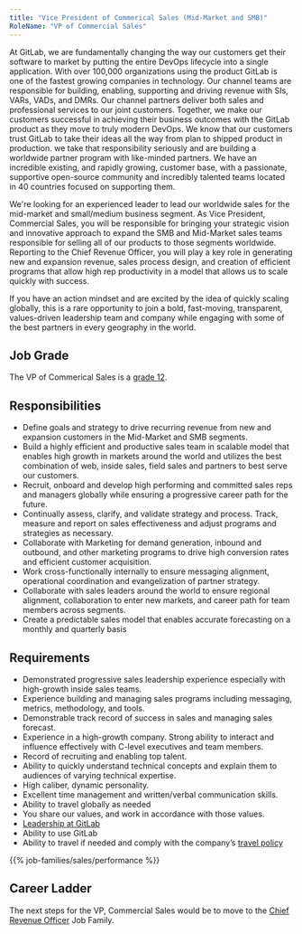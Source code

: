 ```yaml
---
title: "Vice President of Commerical Sales (Mid-Market and SMB)"
RoleName: "VP of Commercial Sales"
---
```


At GitLab, we are fundamentally changing the way our customers get their software to market by putting the entire DevOps lifecycle into a single application. With over 100,000 organizations using the product GitLab is one of the fastest growing companies in technology. Our channel teams are responsible for building, enabling, supporting and driving revenue with SIs, VARs, VADs, and DMRs. Our channel partners deliver both sales and professional services to our joint customers. Together, we make our customers successful in achieving their business outcomes with the GitLab product as they move to truly modern DevOps. We know that our customers trust GitLab to take their ideas all the way from plan to shipped product in production. we take that responsibility seriously and are building a worldwide partner program with like-minded partners. We have an incredible existing, and rapidly growing, customer base, with a passionate, supportive open-source community and incredibly talented teams located in 40 countries focused on supporting them.

We're looking for an experienced leader to lead our worldwide sales for the mid-market and small/medium business segment.  As Vice President, Commercial Sales, you will be responsible for bringing your strategic vision and innovative approach to expand the SMB and Mid-Market sales teams responsible for selling all of our products to those segments worldwide. Reporting to the Chief Revenue Officer, you will play a key role in generating new and expansion revenue, sales process design, and creation of efficient programs that allow high rep productivity in a model that allows us to scale quickly with success.

If you have an action mindset and are excited by the idea of quickly scaling globally, this is a rare opportunity to join a bold, fast-moving, transparent, values-driven leadership team and company while engaging with some of the best partners in every geography in the world.

## Job Grade

The VP of Commerical Sales is a [grade 12](/handbook/total-rewards/compensation/compensation-calculator/#gitlab-job-grades).

## Responsibilities

- Define goals and strategy to drive recurring revenue from new and expansion customers in the Mid-Market and SMB segments.
- Build a highly efficient and productive sales team in scalable model that enables high growth in markets around the world and utilizes the best combination of web, inside sales, field sales and partners to best serve our customers.
- Recruit, onboard and develop high performing and committed sales reps and managers globally while ensuring a progressive career path for the future.
- Continually assess, clarify, and validate strategy and process.  Track, measure and report on sales effectiveness and adjust programs and strategies as necessary.
- Collaborate with Marketing for demand generation, inbound and outbound, and other marketing programs to drive high conversion rates and efficient customer acquisition.
- Work cross-functionally internally to ensure messaging alignment, operational coordination and evangelization of partner strategy.
- Collaborate with sales leaders around the world to ensure regional alignment, collaboration to enter new markets, and career path for team members across segments.
- Create a predictable sales model that enables accurate forecasting on a monthly and quarterly basis

## Requirements

- Demonstrated progressive sales leadership experience especially with high-growth inside sales teams.
- Experience building and managing sales programs including messaging, metrics, methodology, and tools.
- Demonstrable track record of success in sales and managing sales forecast.
- Experience in a high-growth company. Strong ability to interact and influence effectively with C-level executives and team members.
- Record of recruiting and enabling top talent.
- Ability to quickly understand technical concepts and explain them to audiences of varying technical expertise.
- High caliber, dynamic personality.
- Excellent time management and written/verbal communication skills.
- Ability to travel globally as needed
- You share our values, and work in accordance with those values.
- [Leadership at GitLab](/handbook/company/team/structure/#s-group)
- Ability to use GitLab
- Ability to travel if needed and comply with the company’s [travel policy](/handbook/travel/)

{{% job-families/sales/performance %}}

## Career Ladder

The next steps for the VP, Commercial Sales would be to move to the [Chief Revenue Officer](/job-families/sales/chief-revenue-officer/) Job Family.
